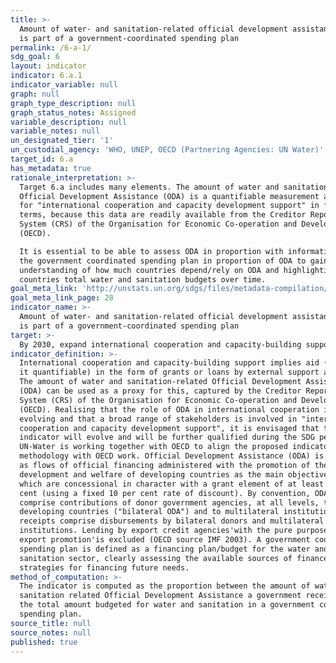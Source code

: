 ```yaml
---
title: >-
  Amount of water- and sanitation-related official development assistance that
  is part of a government-coordinated spending plan
permalink: /6-a-1/
sdg_goal: 6
layout: indicator
indicator: 6.a.1
indicator_variable: null
graph: null
graph_type_description: null
graph_status_notes: Assigned
variable_description: null
variable_notes: null
un_designated_tier: '1'
un_custodial_agency: 'WHO, UNEP, OECD (Partnering Agencies: UN Water)'
target_id: 6.a
has_metadata: true
rationale_interpretation: >-
  Target 6.a includes many elements. The amount of water and sanitation-related
  Official Development Assistance (ODA) is a quantifiable measurement as a proxy
  for "international cooperation and capacity development support" in financial
  terms, because this data are readily available from the Creditor Reporting
  System (CRS) of the Organisation for Economic Co-operation and Development
  (OECD). 

  It is essential to be able to assess ODA in proportion with information about
  the government coordinated spending plan in proportion of ODA to gain a better
  understanding of how much countries depend/rely on ODA and highlighting
  countries total water and sanitation budgets over time.
goal_meta_link: 'http://unstats.un.org/sdgs/files/metadata-compilation/Metadata-Goal-6.pdf'
goal_meta_link_page: 28
indicator_name: >-
  Amount of water- and sanitation-related official development assistance that
  is part of a government-coordinated spending plan
target: >-
  By 2030, expand international cooperation and capacity-building support to developing countries in water- and sanitation-related activities and programmes, including water harvesting, desalination, water efficiency, wastewater treatment, recycling and reuse technologies.
indicator_definition: >-
  International cooperation and capacity-building support implies aid (most of
  it quantifiable) in the form of grants or loans by external support agencies.
  The amount of water and sanitation-related Official Development Assistance
  (ODA) can be used as a proxy for this, captured by the Creditor Reporting
  System (CRS) of the Organisation for Economic Co-operation and Development
  (OECD). Realising that the role of ODA in international cooperation is
  evolving and that a broad range of stakeholders is involved in "international
  cooperation and capacity development support", it is envisaged that this
  indicator will evolve and will be further qualified during the SDG period.
  UN-Water is working together with OECD to align the proposed indicator and
  methodology with OECD work. Official Development Assistance (ODA) is defined
  as flows of official financing administered with the promotion of the economic
  development and welfare of developing countries as the main objective, and
  which are concessional in character with a grant element of at least 25 per
  cent (using a fixed 10 per cent rate of discount). By convention, ODA flows
  comprise contributions of donor government agencies, at all levels, to
  developing countries ("bilateral ODA") and to multilateral institutions. ODA
  receipts comprise disbursements by bilateral donors and multilateral
  institutions. Lending by export credit agencies'with the pure purpose of
  export promotion'is excluded (OECD source IMF 2003). A government coordinated
  spending plan is defined as a financing plan/budget for the water and
  sanitation sector, clearly assessing the available sources of finance and
  strategies for financing future needs.
method_of_computation: >-
  The indicator is computed as the proportion between the amount of water and
  sanitation related Official Development Assistance a government receives, and
  the total amount budgeted for water and sanitation in a government coordinated
  spending plan.
source_title: null
source_notes: null
published: true
---
```

